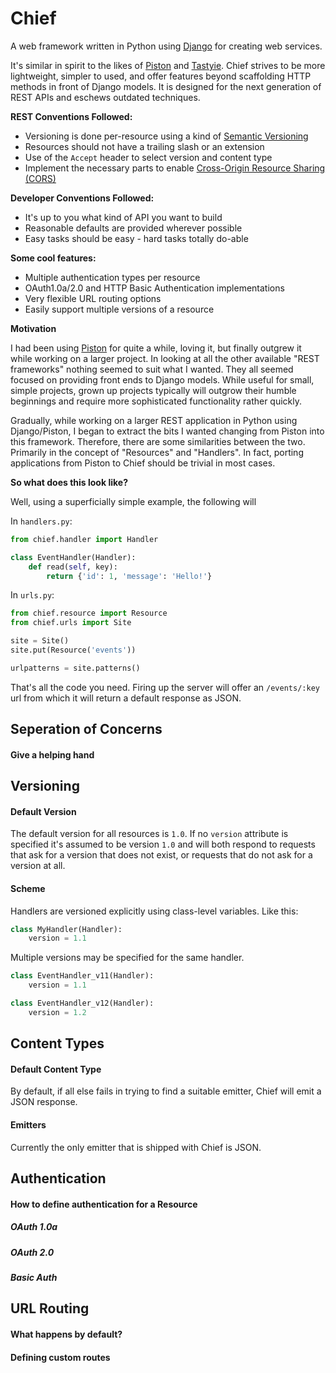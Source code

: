 Chief
=====

A web framework written in Python using [Django][django] for creating web services.

It's similar in spirit to the likes of [Piston][piston] and [Tastyie][tastypie]. Chief strives to be more lightweight, simpler to used, and offer features beyond scaffolding HTTP methods in front of Django models. It is designed for the next generation of REST APIs and eschews outdated techniques.

**REST Conventions Followed:**

* Versioning is done per-resource using a kind of [Semantic Versioning][semver]
* Resources should not have a trailing slash or an extension
* Use of the `Accept` header to select version and content type
* Implement the necessary parts to enable [Cross-Origin Resource Sharing (CORS)][cors]

**Developer Conventions Followed:**

* It's up to you what kind of API you want to build
* Reasonable defaults are provided wherever possible
* Easy tasks should be easy - hard tasks totally do-able

**Some cool features:**

* Multiple authentication types per resource
* OAuth1.0a/2.0 and HTTP Basic Authentication implementations
* Very flexible URL routing options
* Easily support multiple versions of a resource

**Motivation**

I had been using [Piston][piston] for quite a while, loving it, but finally outgrew it while working on a larger project. In looking at all the other available "REST frameworks" nothing seemed to suit what I wanted. They all seemed focused on providing front ends to Django models. While useful for small, simple projects, grown up projects typically will outgrow their humble beginnings and require more sophisticated functionality rather quickly.

Gradually, while working on a larger REST application in Python using Django/Piston, I began to extract the bits I wanted changing from Piston into this framework. Therefore, there are some similarities between the two. Primarily in the concept of "Resources" and "Handlers". In fact, porting applications from Piston to Chief should be trivial in most cases.

**So what does this look like?**

Well, using a superficially simple example, the following will 

In `handlers.py`:
```python
from chief.handler import Handler

class EventHandler(Handler):
	def read(self, key):
		return {'id': 1, 'message': 'Hello!'}
```

In `urls.py`:
```python
from chief.resource import Resource
from chief.urls import Site

site = Site()
site.put(Resource('events'))

urlpatterns = site.patterns()
```

That's all the code you need. Firing up the server will offer an `/events/:key` url from which it will return a default response as JSON.

## Seperation of Concerns

#### Give a helping hand

## Versioning

#### Default Version

The default version for all resources is `1.0`. If no `version` attribute is specified it's assumed to be version `1.0` and will both respond to requests that ask for a version that does not exist, or requests that do not ask for a version at all.

#### Scheme

Handlers are versioned explicitly using class-level variables. Like this:

```python
class MyHandler(Handler):
	version = 1.1
```

Multiple versions may be specified for the same handler.

```python
class EventHandler_v11(Handler):
	version = 1.1

class EventHandler_v12(Handler):
	version = 1.2
```

## Content Types

#### Default Content Type

By default, if all else fails in trying to find a suitable emitter, Chief will emit a JSON response.

#### Emitters

Currently the only emitter that is shipped with Chief is JSON.

## Authentication

#### How to define authentication for a Resource

##### OAuth 1.0a
##### OAuth 2.0
##### Basic Auth

## URL Routing

#### What happens by default?

#### Defining custom routes

[django]: http://djangoproject.com
[piston]: https://bitbucket.org/jespern/django-piston/wiki/Home
[tastypie]: http://tastypieapi.org/
[semver]: http://semver.org/
[cors]: http://www.w3.org/TR/cors/